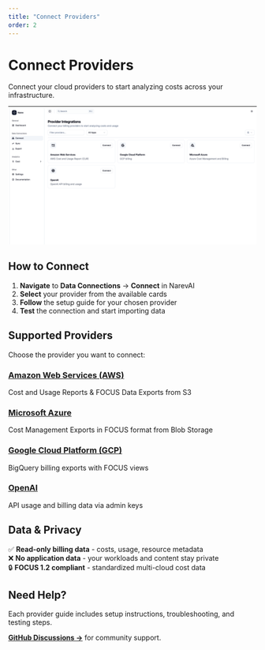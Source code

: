 ```yaml
---
title: "Connect Providers"
order: 2
---
```


# Connect Providers

Connect your cloud providers to start analyzing costs across your infrastructure.

![NarevAI Connections](../assets/screenshots/narevai-connections.png)

## How to Connect

1. **Navigate** to **Data Connections** → **Connect** in NarevAI
2. **Select** your provider from the available cards
3. **Follow** the setup guide for your chosen provider
4. **Test** the connection and start importing data

## Supported Providers

Choose the provider you want to connect:

### **[Amazon Web Services (AWS)](./aws.md)**
Cost and Usage Reports & FOCUS Data Exports from S3

### **[Microsoft Azure](./azure.md)**  
Cost Management Exports in FOCUS format from Blob Storage

### **[Google Cloud Platform (GCP)](./gcp.md)**
BigQuery billing exports with FOCUS views

### **[OpenAI](./openai.md)**
API usage and billing data via admin keys

## Data & Privacy

✅ **Read-only billing data** - costs, usage, resource metadata  
❌ **No application data** - your workloads and content stay private  
🔒 **FOCUS 1.2 compliant** - standardized multi-cloud cost data

## Need Help?

Each provider guide includes setup instructions, troubleshooting, and testing steps.

**[GitHub Discussions →](https://github.com/narevai/narev/discussions)** for community support.

